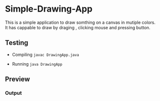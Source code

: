 # Simple-Drawing-App
This is a simple application to draw somthing on a canvas in mutiple colors. It has cappable to draw by draging , clicking mouse and pressing button.

## Testing
- Compiling
      `javac DrawingApp.java` 
  
- Running
      `java DrawingApp`
 
## Preview
  
   ### Output
   

